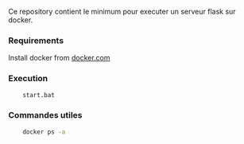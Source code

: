 Ce repository contient le minimum pour executer un serveur flask sur docker.

### Requirements

Install docker from [docker.com](https://www.docker.com)

### Execution

```sh
    start.bat
```

### Commandes utiles

```sh
    docker ps -a
```
